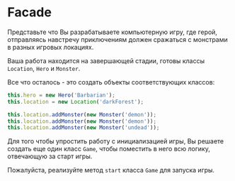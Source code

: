 # Facade

Представьте что Вы разрабатываете компьютерную игру, где герой, отправляясь
навстречу приключениям должен сражаться с монстрами в разных игровых 
локациях.

Ваша работа находится на завершающей стадии, готовы классы `Location`,
`Hero` и `Monster`.

Все что осталось - это создать объекты соответствующих классов:

```js
this.hero = new Hero('Barbarian');
this.location = new Location('darkForest');

this.location.addMonster(new Monster('demon'));
this.location.addMonster(new Monster('demon'));
this.location.addMonster(new Monster('undead'));
```

Для того чтобы упростить работу с инициализацией игры, Вы решаете создать
еще один класс `Game`, чтобы поместить в него всю логику, отвечающую за
старт игры.

Пожалуйста, реализуйте метод `start` класса `Game` для запуска игры.
